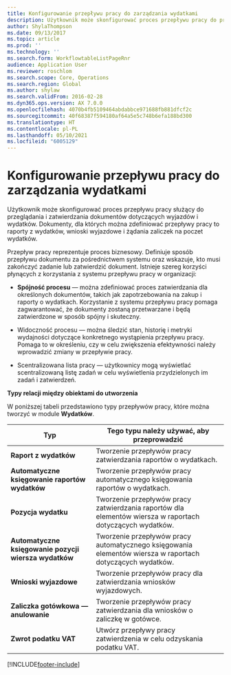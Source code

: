 ```yaml
---
title: Konfigurowanie przepływu pracy do zarządzania wydatkami
description: Użytkownik może skonfigurować proces przepływu pracy do przeglądania i zatwierdzania dokumentów dotyczących wyjazdów i wydatków.
author: ShylaThompson
ms.date: 09/13/2017
ms.topic: article
ms.prod: ''
ms.technology: ''
ms.search.form: WorkflowtableListPageRnr
audience: Application User
ms.reviewer: roschlom
ms.search.scope: Core, Operations
ms.search.region: Global
ms.author: shylaw
ms.search.validFrom: 2016-02-28
ms.dyn365.ops.version: AX 7.0.0
ms.openlocfilehash: 4070b4fb5109464abdabbce971688fb881dfcf2c
ms.sourcegitcommit: 40f68387f594180af64a5e5c748b6efa188bd300
ms.translationtype: HT
ms.contentlocale: pl-PL
ms.lasthandoff: 05/10/2021
ms.locfileid: "6005129"
---
```

# <a name="set-up-expense-management-workflows"></a>Konfigurowanie przepływu pracy do zarządzania wydatkami

Użytkownik może skonfigurować proces przepływu pracy służący do przeglądania i zatwierdzania dokumentów dotyczących wyjazdów i wydatków. Dokumenty, dla których można zdefiniować przepływy pracy to raporty z wydatków, wnioski wyjazdowe i żądania zaliczek na poczet wydatków.

Przepływ pracy reprezentuje proces biznesowy. Definiuje sposób przepływu dokumentu za pośrednictwem systemu oraz wskazuje, kto musi zakończyć zadanie lub zatwierdzić dokument. Istnieje szereg korzyści płynących z korzystania z systemu przepływu pracy w organizacji:

-   **Spójność procesu** — można zdefiniować proces zatwierdzania dla określonych dokumentów, takich jak zapotrzebowania na zakup i raporty o wydatkach. Korzystanie z systemu przepływu pracy pomaga zagwarantować, że dokumenty zostaną przetwarzane i będą zatwierdzone w sposób spójny i skuteczny.

-   Widoczność procesu — można śledzić stan, historię i metryki wydajności dotyczące konkretnego wystąpienia przepływu pracy. Pomaga to w określeniu, czy w celu zwiększenia efektywności należy wprowadzić zmiany w przepływie pracy.

-   Scentralizowana lista pracy — użytkownicy mogą wyświetlać scentralizowaną listę zadań w celu wyświetlenia przydzielonych im zadań i zatwierdzeń. 

**Typy relacji między obiektami do utworzenia**

W poniższej tabeli przedstawiono typy przepływów pracy, które można tworzyć w module **Wydatków**.


|              <strong>Typ</strong>              |                   <strong>Tego typu należy używać, aby przeprowadzić</strong>                   |
|-------------------------------------------------|-----------------------------------------------------------------------|
|         <strong>Raport z wydatków</strong>         |            Tworzenie przepływów pracy zatwierdzania raportów o wydatkach.             |
|  <strong>Automatyczne księgowanie raportów wydatków</strong>   |        Tworzenie przepływów pracy automatycznego księgowania raportów o wydatkach.        |
|       <strong>Pozycja wydatku</strong>        |     Tworzenie przepływów pracy zatwierdzania raportów dla elementów wiersza w raportach dotyczących wydatków.      |
| <strong>Automatyczne księgowanie pozycji wiersza wydatków</strong> | Tworzenie przepływów pracy automatycznego księgowania elementów wiersza w raportach dotyczących wydatków. |
|       <strong>Wnioski wyjazdowe</strong>       |          Tworzenie przepływów pracy dla zatwierdzania wniosków wyjazdowych.           |
|      <strong>Zaliczka gotówkowa — anulowanie</strong>      |         Tworzenie przepływów pracy zatwierdzania dla wniosków o zaliczkę w gotówce.          |
|        <strong>Zwrot podatku VAT</strong>        | Utwórz przepływy pracy zatwierdzenia w celu odzyskania podatku VAT.  |



[!INCLUDE[footer-include](../includes/footer-banner.md)]